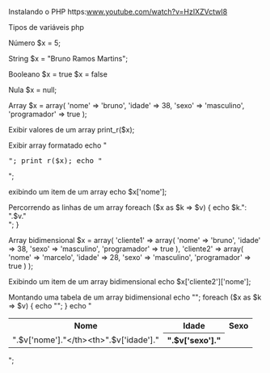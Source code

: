  Instalando o PHP
 https:www.youtube.com/watch?v=HzIXZVctwI8



 Tipos de variáveis php

 Número
 $x = 5;

 String
 $x = "Bruno Ramos Martins";

 Booleano
 $x = true
 $x = false

 Nula
 $x = null;

 Array
 $x = array(
     'nome' => 'bruno',
     'idade' => 38,
     'sexo' => 'masculino',
     'programador' => true
 );

 Exibir valores de um array
 print_r($x);

 Exibir array formatado
 echo "<pre>";
 print_r($x);
 echo "</pre>";

 exibindo um item de um array
 echo $x['nome'];

 Percorrendo as linhas de um array
 foreach ($x as $k => $v) {
     echo $k.": ".$v."<br>";
 }

 Array bidimensional
 $x = array(
     'cliente1' => array(
         'nome' => 'bruno',
         'idade' => 38,
         'sexo' => 'masculino',
         'programador' => true
     ),
     'cliente2' => array(
         'nome' => 'marcelo',
         'idade' => 28,
         'sexo' => 'masculino',
         'programador' => true
     )
 );

 Exibindo um item de um array bidimensional
 echo $x['cliente2']['nome'];

 Montando uma tabela de um array bidimensional
 echo "<table class='table'><tr><th>Nome</th><th>Idade</th><th>Sexo</th></tr>";
 foreach ($x as $k => $v) {
     echo "<tr> <td>".$v['nome']."</th><th>".$v['idade']."</th><th>".$v['sexo']."</th> </tr>";
 }
 echo "</table>";